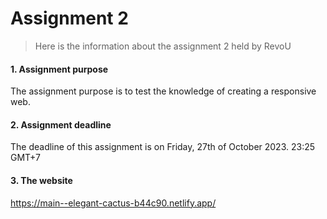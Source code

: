 # Assignment 2

> Here is the information about the assignment 2 held by RevoU



#### 1. Assignment purpose
The assignment purpose is to test the knowledge of creating a responsive web.



#### 2. Assignment deadline

The deadline of this assignment is on Friday, 27th of October 2023. 23:25 GMT+7

#### 3. The website

https://main--elegant-cactus-b44c90.netlify.app/
